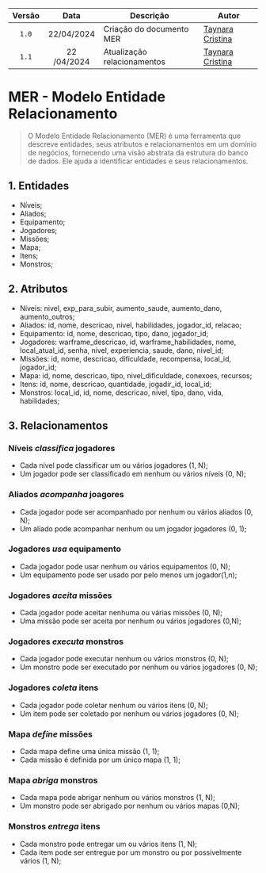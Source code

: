 | Versão |    Data    | Descrição               | Autor                                                                                                                 |
| :----: | :--------: | ----------------------- | --------------------------------------------------------------------------------------------------------------------- |
| `1.0`  | 22/04/2024 | Criação do documento MER | [Taynara Cristina](https://github.com/TaynaraCris)|
| `1.1` | 22 /04/2024 | Atualização relacionamentos| [Taynara Cristina](https://github.com/TaynaraCris)

# MER - Modelo Entidade Relacionamento

> O Modelo Entidade Relacionamento (MER) é uma ferramenta que descreve entidades, seus atributos e relacionamentos em um domínio de negócios, fornecendo uma visão abstrata da estrutura do banco de dados. Ele ajuda a identificar entidades e seus relacionamentos.

## 1. Entidades
- Níveis;
- Aliados;
- Equipamento;
- Jogadores;
- Missões;
- Mapa;
- Itens;
- Monstros;

## 2. Atributos

- Níveis: nivel, exp_para_subir, aumento_saude, aumento_dano, aumento_outros;
- Aliados: id, nome, descricao, nivel, habilidades, jogador_id, relacao;
- Equipamento: id, nome, descricao, tipo, dano, jogador_id;
- Jogadores: warframe_descricao, id, warframe_habilidades, nome, local_atual_id, senha, nivel, experiencia, saude, dano, nivel_id;
- Missões: id, nome, descricao, dificuldade, recompensa, local_id, jogador_id;
- Mapa: id, nome, descricao, tipo, nivel_dificuldade, conexoes, recursos;
- Itens: id, nome, descricao, quantidade, jogadir_id, local_id;
- Monstros: local_id, id, nome, descricao, nivel, tipo, dano, vida, habilidades;

## 3. Relacionamentos

### Níveis *classifica* jogadores
- Cada nível pode classificar um ou vários jogadores (1, N);
- Um jogador pode ser classificado em nenhum ou vários níveis (0, N);

### Aliados *acompanha* joagores
- Cada jogador pode ser acompanhado por nenhum ou vários aliados (0, N);
- Um aliado pode acompanhar nenhum ou um jogador jogadores (0, 1);

### Jogadores *usa* equipamento
- Cada jogador pode usar nenhum ou vários equipamentos (0, N);
- Um equipamento pode ser usado por pelo menos um jogador(1,n);

### Jogadores *aceita* missões
- Cada jogador pode aceitar nenhuma ou várias missões (0, N);
- Uma missão pode ser aceita por nenhum ou vários jogadores (0,N);

### Jogadores *executa* monstros
- Cada jogador pode executar nenhum ou vários monstros (0, N);
- Um monstro pode ser executado por nenhum ou vários jogadores (0, N);

### Jogadores *coleta* itens
- Cada jogador pode coletar nenhum ou vários itens (0, N);
- Um item pode ser coletado por nenhum ou vários jogadores (0, N);

### Mapa *define* missões
- Cada mapa define uma única missão (1, 1);
- Cada missão é definida por um único mapa (1, 1);

### Mapa *abriga* monstros
- Cada mapa pode abrigar nenhum ou vários monstros (1, N);
- Um monstro pode ser abrigado por nenhum ou vários mapas (0,N);

### Monstros *entrega* itens
- Cada monstro pode entregar um ou vários itens (1, N);
- Cada item pode ser entregue por um monstro ou por possivelmente vários (1, N);